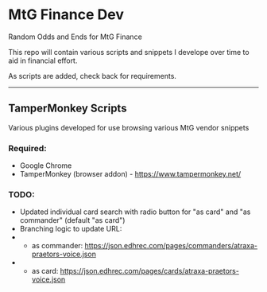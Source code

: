 # MtG Finance Dev
Random Odds and Ends for MtG Finance

This repo will contain various scripts and snippets I develope over time to aid in financial effort.

As scripts are added, check back for requirements.

---

## TamperMonkey Scripts
Various plugins developed for use browsing various MtG vendor snippets

### Required:
* Google Chrome
* TamperMonkey (browser addon) - https://www.tampermonkey.net/

### TODO:
* Updated individual card search with radio button for "as card" and "as commander" (default "as card")
* Branching logic to update URL:
* * as commander: https://json.edhrec.com/pages/commanders/atraxa-praetors-voice.json
* * as card: https://json.edhrec.com/pages/cards/atraxa-praetors-voice.json
